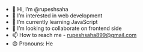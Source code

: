 - 👋 Hi, I’m @rupeshsaha
- 👀 I’m interested in web development 
- 🌱 I’m currently learning JavaScript  
- 💞️ I’m looking to collaborate on frontend side
- 📫 How to reach me - rupeshsaha899@gmail.com
- 😄 Pronouns: He 

<!---
rupeshsaha/rupeshsaha is a ✨ special ✨ repository because its `README.md` (this file) appears on your GitHub profile.
You can click the Preview link to take a look at your changes.
--->

